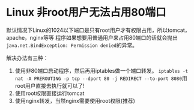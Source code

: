 ﻿# Linux 非root用户无法占用80端口

默认情况下Linux的1024以下端口是只有root用户才有权限占用，所以tomcat，apache，nginx等等
程序如果想要用普通用户来占用80端口的话就会抛出` java.net.BindException: Permission denied`的异常。 

解决办法有三种： 
 
1. 使用非80端口启动程序，然后再用iptables做一个端口转发。 `iptables -t nat -A PREROUTING -p tcp --dport 80 -j REDIRECT --to-port 8080`用root用户直接去执行就可以了!    
2. 使用root权限直接运行tomcat
3. 使用nginx转发，当然nginx需要使用root权限(推荐)

